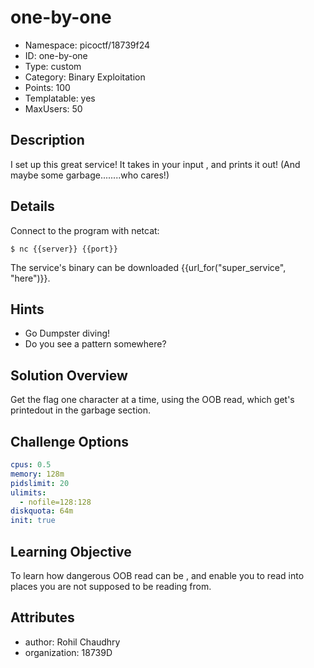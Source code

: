 # one-by-one

- Namespace: picoctf/18739f24
- ID: one-by-one
- Type: custom
- Category: Binary Exploitation
- Points: 100
- Templatable: yes
- MaxUsers: 50

## Description

I set up this great service! It takes in your input , and prints it out! 
(And maybe some garbage........who cares!)

## Details

Connect to the program with netcat:

`$ nc {{server}} {{port}}`

The service's binary can be downloaded {{url_for("super_service", "here")}}.

## Hints

- Go Dumpster diving!
- Do you see a pattern somewhere?

## Solution Overview

Get the flag one character at a time, using the OOB read, which get's printedout in the garbage section.

## Challenge Options
```yaml
cpus: 0.5
memory: 128m
pidslimit: 20
ulimits:
  - nofile=128:128
diskquota: 64m
init: true
```

## Learning Objective

To learn how dangerous OOB read can be , and enable you to read into places you are not supposed to be reading from.

## Attributes

- author: Rohil Chaudhry
- organization: 18739D
